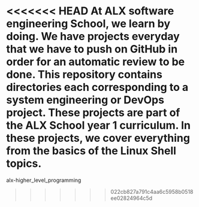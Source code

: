 <<<<<<< HEAD
At ALX software engineering School, we learn by doing. We have projects everyday that we have to push on GitHub in order for an automatic review to be done. This repository contains directories each corresponding to a system engineering or DevOps project. These projects are part of the ALX School year 1 curriculum. In these projects, we cover everything from the basics of the Linux Shell topics.
=======
alx-higher_level_programming
>>>>>>> 022cb827a791c4aa6c5958b0518ee02824964c5d
